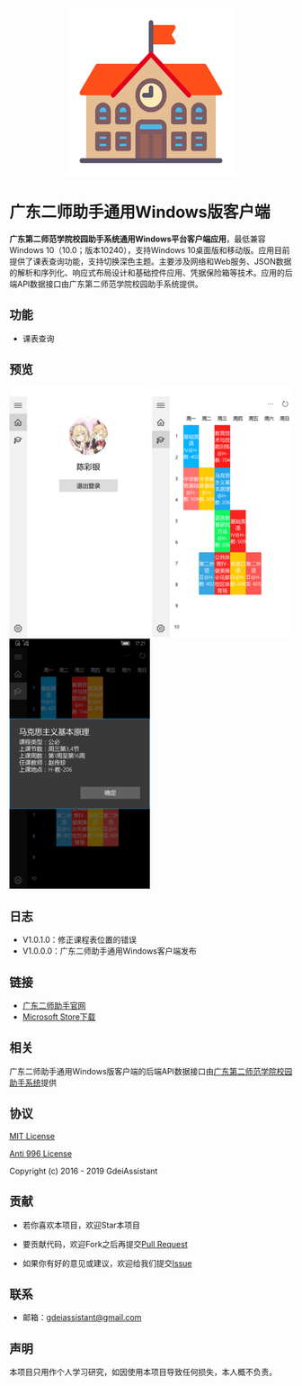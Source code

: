<p align="center">
  <img width="300" src="./github/logo.png">
</p>

# 广东二师助手通用Windows版客户端

**广东第二师范学院校园助手系统通用Windows平台客户端应用**，最低兼容Windows 10（10.0；版本10240），支持Windows 10桌面版和移动版。应用目前提供了课表查询功能，支持切换深色主题。主要涉及网络和Web服务、JSON数据的解析和序列化、响应式布局设计和基础控件应用、凭据保险箱等技术。应用的后端API数据接口由广东第二师范学院校园助手系统提供。

## 功能

- 课表查询

## 预览

<p>
  <img width="250" src="./github/screenshot_01.png">
  <img width="250" src="./github/screenshot_02.png">
  <img width="250" src="./github/screenshot_03.png">
</p>

## 日志

- V1.0.1.0：修正课程表位置的错误
- V1.0.0.0：广东二师助手通用Windows客户端发布

## 链接
- [广东二师助手官网](https://gdeiassistant.cn)
- [Microsoft Store下载](https://www.microsoft.com/store/apps/9PCDF1P3CPMJ)

## 相关

广东二师助手通用Windows版客户端的后端API数据接口由[广东第二师范学院校园助手系统](https://github.com/SweetRadish/GdeiAssistant)提供

## 协议

[MIT License](http://opensource.org/licenses/MIT)

[Anti 996 License](https://github.com/996icu/996.ICU/blob/master/LICENSE)

Copyright (c) 2016 - 2019 GdeiAssistant

## 贡献

- 若你喜欢本项目，欢迎Star本项目

- 要贡献代码，欢迎Fork之后再提交[Pull Request](https://github.com/SweetRadish/GdeiAssistant-UWP/pulls)

- 如果你有好的意见或建议，欢迎给我们提交[Issue](https://github.com/SweetRadish/GdeiAssistant-UWP/issues)

## 联系

- 邮箱：[gdeiassistant@gmail.com](mailto:gdeiassistant@gmail.com)

## 声明

本项目只用作个人学习研究，如因使用本项目导致任何损失，本人概不负责。

